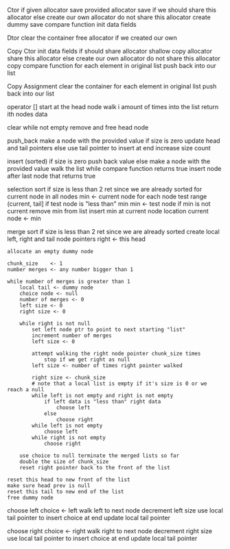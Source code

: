 Ctor
	if given allocator
		save provided allocator
		save if we should share this allocator
	else
		create our own allocator
		do not share this allocator
	create dummy
	save compare function
	init data fields

Dtor
	clear the container
	free allocator if we created our own

Copy Ctor
	init data fields
	if should share allocator
		shallow copy allocator
		share this allocator
	else
		create our own allocator
		do not share this allocator
	copy compare function
	for each element in original list
		push back into our list

Copy Assignment
	clear the container
	for each element in original list
		push back into our list

operator []
	start at the head node
	walk i amount of times into the list
	return ith nodes data

clear
	while not empty
		remove and free head node

push_back
	make a node with the provided value
	if size is zero
		update head and tail pointers
	else
		use tail pointer to insert at end
	increase size count

insert (sorted)
	if size is zero
		push back value
	else
		make a node with the provided value
		walk the list while compare function returns true
		insert node after last node that returns true

selection sort
	if size is less than 2
		ret since we are already sorted
	for current node in all nodes
		min <- current node
		for each node test range (current, tail]
			if test node is "less than" min
				min <- test node
		if min is not current
			remove min from list
			insert min at current node location
			current node <- min


merge sort
	if size is less than 2
		ret since we are already sorted
	create local left, right and tail node pointers
	right <- this head

	allocate an empty dummy node

	chunk_size    <- 1
	number merges <- any number bigger than 1

	while number of merges is greater than 1
		local tail <- dummy node
		choice node <- null
		number of merges <- 0
		left size <- 0
		right size <- 0

		while right is not null
			set left node ptr to point to next starting "list" 
			increment number of merges
			left size <- 0

			attempt walking the right node pointer chunk_size times
				stop if we get right as null
			left size <- number of times right pointer walked

			right size <- chunk_size
			# note that a local list is empty if it's size is 0 or we reach a null
			while left is not empty and right is not empty
				if left data is "less than" right data
					choose left
				else
					choose right
			while left is not empty
				choose left
			while right is not empty
				choose right

		use choice to null terminate the merged lists so far
		double the size of chunk_size
		reset right pointer back to the front of the list

	reset this head to new front of the list
	make sure head prev is null
	reset this tail to new end of the list
	free dummy node

choose left
	choice <- left
	walk left to next node
	decrement left size
	use local tail pointer to insert choice at end
	update local tail pointer

choose right
	choice <- right
	walk right to next node
	decrement right size
	use local tail pointer to insert choice at end
	update local tail pointer























